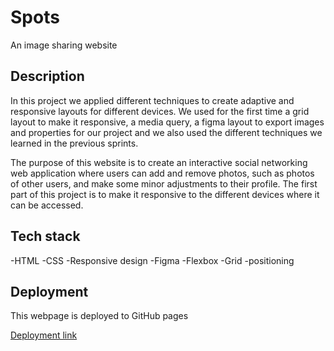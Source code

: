# Spots 

An image sharing website 

## Description
In this project we applied different techniques to create adaptive and responsive layouts for different devices. We used for the first time a grid layout to make it responsive, a media query, a figma layout to export images and properties for our project and we also used the different techniques we learned in the previous sprints.

The purpose of this website is to create an interactive social networking web application where users can add and remove photos, such as photos of other users, and make some minor adjustments to their profile. The first part of this project is to make it responsive to the different devices where it can be accessed.
 

## Tech stack

-HTML
-CSS
-Responsive design
-Figma 
-Flexbox
-Grid
-positioning

## Deployment
This webpage is deployed to GitHub pages

[Deployment link]( https://robinsonc8.github.io/se_project_spots/)





